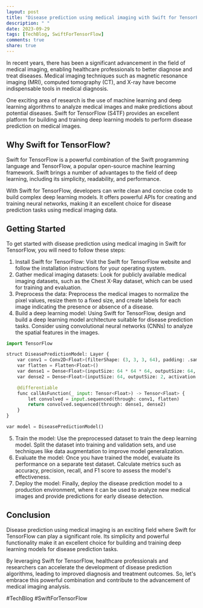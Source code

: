```yaml
---
layout: post
title: "Disease prediction using medical imaging with Swift for TensorFlow"
description: " "
date: 2023-09-29
tags: [TechBlog, SwiftForTensorFlow]
comments: true
share: true
---
```


In recent years, there has been a significant advancement in the field of medical imaging, enabling healthcare professionals to better diagnose and treat diseases. Medical imaging techniques such as magnetic resonance imaging (MRI), computed tomography (CT), and X-ray have become indispensable tools in medical diagnosis.

One exciting area of research is the use of machine learning and deep learning algorithms to analyze medical images and make predictions about potential diseases. Swift for TensorFlow (S4TF) provides an excellent platform for building and training deep learning models to perform disease prediction on medical images.

## Why Swift for TensorFlow?

Swift for TensorFlow is a powerful combination of the Swift programming language and TensorFlow, a popular open-source machine learning framework. Swift brings a number of advantages to the field of deep learning, including its simplicity, readability, and performance.

With Swift for TensorFlow, developers can write clean and concise code to build complex deep learning models. It offers powerful APIs for creating and training neural networks, making it an excellent choice for disease prediction tasks using medical imaging data.

## Getting Started

To get started with disease prediction using medical imaging in Swift for TensorFlow, you will need to follow these steps:

1. Install Swift for TensorFlow: Visit the Swift for TensorFlow website and follow the installation instructions for your operating system.
2. Gather medical imaging datasets: Look for publicly available medical imaging datasets, such as the Chest X-Ray dataset, which can be used for training and evaluation.
3. Preprocess the data: Preprocess the medical images to normalize the pixel values, resize them to a fixed size, and create labels for each image indicating the presence or absence of a disease.
4. Build a deep learning model: Using Swift for TensorFlow, design and build a deep learning model architecture suitable for disease prediction tasks. Consider using convolutional neural networks (CNNs) to analyze the spatial features in the images.
```python
import TensorFlow

struct DiseasePredictionModel: Layer {
    var conv1 = Conv2D<Float>(filterShape: (3, 3, 3, 64), padding: .same, activation: relu)
    var flatten = Flatten<Float>()
    var dense1 = Dense<Float>(inputSize: 64 * 64 * 64, outputSize: 64, activation: relu)
    var dense2 = Dense<Float>(inputSize: 64, outputSize: 2, activation: softmax)

    @differentiable
    func callAsFunction(_ input: Tensor<Float>) -> Tensor<Float> {
        let convolved = input.sequenced(through: conv1, flatten)
        return convolved.sequenced(through: dense1, dense2)
    }
}

var model = DiseasePredictionModel()
```
5. Train the model: Use the preprocessed dataset to train the deep learning model. Split the dataset into training and validation sets, and use techniques like data augmentation to improve model generalization.
6. Evaluate the model: Once you have trained the model, evaluate its performance on a separate test dataset. Calculate metrics such as accuracy, precision, recall, and F1 score to assess the model's effectiveness.
7. Deploy the model: Finally, deploy the disease prediction model to a production environment, where it can be used to analyze new medical images and provide predictions for early disease detection.

## Conclusion

Disease prediction using medical imaging is an exciting field where Swift for TensorFlow can play a significant role. Its simplicity and powerful functionality make it an excellent choice for building and training deep learning models for disease prediction tasks.

By leveraging Swift for TensorFlow, healthcare professionals and researchers can accelerate the development of disease prediction algorithms, leading to improved diagnosis and treatment outcomes. So, let's embrace this powerful combination and contribute to the advancement of medical imaging analysis.

#TechBlog #SwiftForTensorFlow